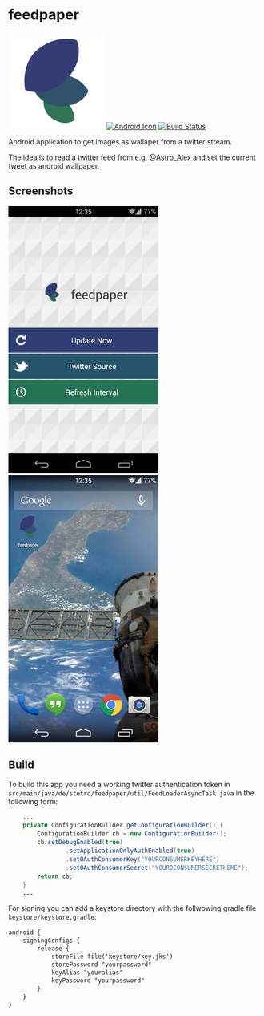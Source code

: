 feedpaper
=========
![Logo](https://raw.githubusercontent.com/stetro/feedpaper/master/src/main/res/drawable-xxxhdpi/ic_launcher.png) [![Android Icon](http://developer.android.com/images/brand/en_generic_rgb_wo_45.png)](https://play.google.com/store/apps/details?id=de.stetro.feedpaper) [![Build Status](https://travis-ci.org/stetro/feedpaper.svg)](https://travis-ci.org/stetro/feedpaper) 

Android application to get images as wallaper from a twitter stream. 

The idea is to read a twitter feed from e.g. [@Astro_Alex](https://twitter.com/Astro_Alex) and set the current tweet as android wallpaper.

Screenshots
-----------

![Screenshot 2](screen2.png)![Screenshot 1](screen1.png)

Build
-----

To build this app you need a working twitter authentication token in `src/main/java/de/stetro/feedpaper/util/FeedLoaderAsyncTask.java` in the following form:

```java
    ...
    private ConfigurationBuilder getConfigurationBuilder() {
        ConfigurationBuilder cb = new ConfigurationBuilder();
        cb.setDebugEnabled(true)
                .setApplicationOnlyAuthEnabled(true)
                .setOAuthConsumerKey("YOURCONSUMERKEYHERE")
                .setOAuthConsumerSecret("YOUROCONSUMERSECRETHERE");
        return cb;
    }
    ...
```

For signing you can add a keystore directory with the follwowing gradle file `keystore/keystore.gradle`:

```grails
android {
    signingConfigs {
        release {
            storeFile file('keystore/key.jks')
            storePassword "yourpassword"
            keyAlias "youralias"
            keyPassword "yourpassword"
        }
    }
}

```
